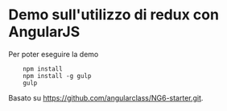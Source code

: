 # Demo sull'utilizzo di redux con AngularJS

Per poter eseguire la demo

```
    npm install
    npm install -g gulp
    gulp
```

Basato su https://github.com/angularclass/NG6-starter.git.
